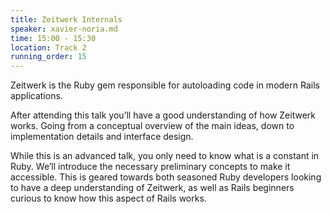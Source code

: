 ```yaml
---
title: Zeitwerk Internals
speaker: xavier-noria.md
time: 15:00 - 15:30
location: Track 2
running_order: 15
---
```


Zeitwerk is the Ruby gem responsible for autoloading code in modern Rails applications.

After attending this talk you’ll have a good understanding of how Zeitwerk works. Going from a conceptual overview of the main ideas, down to implementation details and interface design.

While this is an advanced talk, you only need to know what is a constant in Ruby. We’ll introduce the necessary preliminary concepts to make it accessible. This is geared towards both seasoned Ruby developers looking to have a deep understanding of Zeitwerk, as well as Rails beginners curious to know how this aspect of Rails works.
